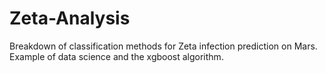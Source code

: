 # Zeta-Analysis

Breakdown of classification methods for Zeta infection prediction on Mars.  Example of data science and the xgboost algorithm.
